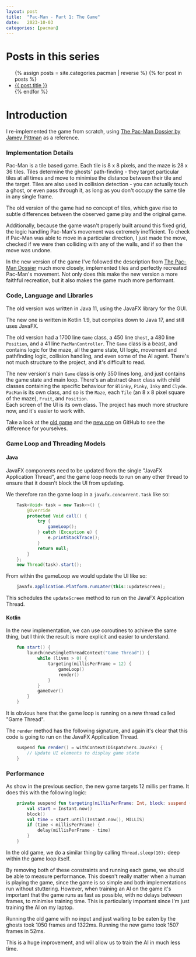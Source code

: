 ```yaml
---
layout: post
title:  "Pac-Man - Part 1: The Game"
date:   2023-10-03
categories: [pacman]
---
```


# Posts in this series
<ul>
  {% assign posts = site.categories.pacman | reverse %}
  {% for post in posts %}
    <li>
      <a href="{{ post.url }}">{{ post.title }}</a>
    </li>
  {% endfor %}
</ul>

# Introduction

I re-implemented the game from scratch, using [The Pac-Man Dossier by Jamey Pittman](https://pacman.holenet.info) as 
a reference. 

### Implementation Details

Pac-Man is a tile based game. Each tile is 8 x 8 pixels, and the maze is 28 x 36 tiles. 
Tiles determine the ghosts' path-finding - they target particular tiles at all times and move to
minimise the distance between their tile and the target. Tiles are also used in collision detection - 
you can actually touch a ghost, or even pass through it, as long as you don't occupy the same tile in any single frame.

The old version of the game had no concept of tiles, which gave rise to subtle differences between the observed 
game play and the original game.

Additionally, because the game wasn't properly built around this fixed grid, the logic handling Pac-Man's movement was 
extremely inefficient. To check if Pac-Man was able to move in a particular direction, I just made the move,
checked if we were then colliding with any of the walls, and if so then the move was undone.

In the new version of the game I've followed the description from [The Pac-Man Dossier](https://pacman.holenet.info)
much more closely, implemented tiles and perfectly recreated Pac-Man's movement. Not only does this make the new version
a more faithful recreation, but it also makes the game much more performant.

### Code, Language and Libraries

The old version was written in Java 11, using the JavaFX library for the GUI. 

The new one is written in Kotlin 1.9, but compiles down to Java 17, and still uses JavaFX.

The old version had a 1700 line `Game` class, 
a 450 line `Ghost`,
a 480 line `Position`,
and a 41 line `PacManController`.
The `Game` class is a beast, and contains logic for the maze, all the game state, UI logic, 
movement and pathfinding logic, collision handling, and even some of the AI agent.
There's not much structure to the project, and it's difficult to read.

The new version's main `Game` class is only 350 lines long, and just contains the game state and main loop.
There's an abstract `Ghost` class with child classes containing the specific behaviour for 
`Blinky`, `Pinky`, `Inky` and `Clyde`. `PacMan` is its own class, and so is the `Maze`, 
each `Tile` (an 8 x 8 pixel square of the maze), `Fruit`, and `Position`.  
Each screen of the UI is its own class.
The project has much more structure now, and it's easier to work with.

Take a look at the [old game](https://github.com/JordanHuntbach/PacMan/) 
and the [new one](https://github.com/JordanHuntbach/Pac-Man/)
on GitHub to see the difference for yourselves.

### Game Loop and Threading Models

#### Java

JavaFX components need to be updated from the single "JavaFX Application Thread", 
and the game loop needs to run on any other thread to ensure that it doesn't block the UI from updating.

We therefore ran the game loop in a `javafx.concurrent.Task` like so:
```java
    Task<Void> task = new Task<>() {
        @Override
        protected Void call() {
            try {
                gameLoop();
            } catch (Exception e) {
                e.printStackTrace();
            }
            return null;
        }
    };
    new Thread(task).start();
```

From within the gameLoop we would update the UI like so:
```java
    javafx.application.Platform.runLater(this::updateScreen);
```

This schedules the `updateScreen` method to run on the JavaFX Application Thread.

#### Kotlin

In the new implementation, we can use coroutines to achieve the same thing, but I think the result is more explicit 
and easier to understand.
```kotlin
    fun start() {
        launch(newSingleThreadContext("Game Thread")) {
            while (lives > 0) {
                targeting(millisPerFrame = 12) {
                    gameLoop()
                    render()
                }
            }
            gameOver()
        }
    }
```
It is obvious here that the game loop is running on a new thread called "Game Thread".

The `render` method has the following signature, and again 
it's clear that this code is going to run on the JavaFX Application Thread.
```kotlin
    suspend fun render() = withContext(Dispatchers.JavaFx) {
        // Update UI elements to display game state
    }
```

### Performance

As show in the previous section, the new game targets 12 millis per frame. It does this with the following logic:
```kotlin
    private suspend fun targeting(millisPerFrame: Int, block: suspend () -> Unit) {
        val start = Instant.now()
        block()
        val time = start.until(Instant.now(), MILLIS)
        if (time < millisPerFrame) {
            delay(millisPerFrame - time)
        }
    }
```

In the old game, we do a similar thing by calling `Thread.sleep(10);` deep within the game loop itself.

By removing both of these constraints and running each game, we should be able to measure performance. 
This doesn't really matter when a human is playing the game, since the game is so simple and both implementations
run without stuttering. 
However, when training an AI on the game it's important that the game runs as fast as possible, 
with no delays between frames, to minimise training time.
This is particularly important since I'm just training the AI on my laptop.

Running the old game with no input and just waiting to be eaten by the ghosts took 1050 frames and 1322ms.
Running the new game took 1507 frames in 52ms.

This is a huge improvement, and will allow us to train the AI in much less time.
